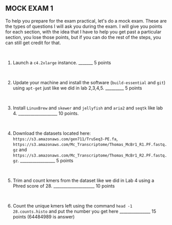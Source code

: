## MOCK EXAM 1


To help you prepare for the exam practical, let's do a mock exam. These are the types of questions I will ask you during the exam. I will give you points for each section, with the idea that I have to help you get past a particular section, you lose those points, but if you can do the rest of the steps, you can still get credit for that.

&nbsp;

1. Launch a ``c4.2xlarge`` instance.  _______ 5 points

&nbsp;

2. Update your machine and install the software (`build-essential` and `git`) using ``apt-get`` just like we did in lab 2,3,4,5. _________ 5 points

&nbsp;




3. Install `LinuxBrew` and `skewer` and `jellyfish` and `aria2` and `seqtk` like lab 4. ___________________ 10 points.

&nbsp;




4. Download the datasets located here: `https://s3.amazonaws.com/gen711/TruSeq3-PE.fa`, `https://s3.amazonaws.com/Mc_Transcriptome/Thomas_McBr1_R1.PF.fastq.gz` and `https://s3.amazonaws.com/Mc_Transcriptome/Thomas_McBr1_R2.PF.fastq.gz`.  _________________ 5 points

&nbsp;

5. Trim and count kmers from the dataset like we did in Lab 4 using a Phred score of 28.  ____________________ 10 points

&nbsp;

6. Count the unique kmers left using the command `head -1 28.counts.histo` and put the number you get here _______________ 15 points (64484989 is answer)
